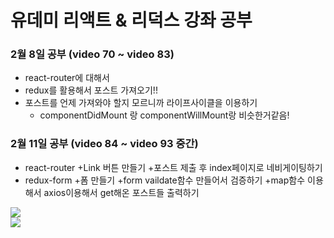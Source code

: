 # 유데미 리액트 & 리덕스 강좌 공부

### 2월 8일 공부 (video 70 ~ video 83)

+ react-router에 대해서
+ redux를 활용해서 포스트 가져오기!!
+ 포스트를 언제 가져와야 할지 모르니까 라이프사이클을 이용하기
  + componentDidMount 랑 componentWillMount랑 비슷한거같음!

### 2월 11일 공부 (video 84 ~ video 93 중간)

+ react-router
  +Link 버튼 만들기
  +포스트 제출 후 index페이지로 네비게이팅하기
+ redux-form
  +폼 만들기
  +form vaildate함수 만들어서 검증하기
+map함수 이용해서 axios이용해서 get해온 포스트들 출력하기 
  
<div>
  <img src="https://user-images.githubusercontent.com/54893898/74229346-892fae00-4d05-11ea-86c3-91764cca2c37.png" />
</div>

<div>
  <img src="https://user-images.githubusercontent.com/54893898/74229461-c5fba500-4d05-11ea-9882-bc8966299de0.png" />
</div>
